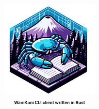 <p align="center">
  <img height="300" src="https://github.com/jackedney/kanikani/blob/main/assets/kanikani_logo.svg" alt="kkLogo">
</p>

<p align="center">
    <b>WaniKani CLI client written in Rust</b>
</p>
